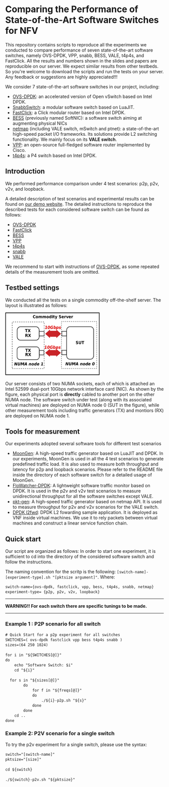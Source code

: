 # Comparing the Performance of State-of-the-Art Software Switches for NFV
This repository contains scripts to reproduce all the experiments we conducted to compare performance of seven state-of-the-art software switches, namely OVS-DPDK, VPP, snabb, BESS, VALE, t4p4s, and FastClick. All the results and numbers shown in the slides and papers are reproducible on our server. We expect similar results from other testbeds. So you're welcome to download the scripts and run the tests on your server. Any feedback or suggestions are highly appreciated!!! 

We consider 7 state-of-the-art software switches in our project, including:
* [OVS-DPDK](http://docs.openvswitch.org/en/latest/intro/install/dpdk/): an accelerated version of Open vSwitch based on Intel DPDK.
* [SnabbSwitch](https://github.com/snabbco/snabb): a modular software switch based on LuaJIT.
* [FastClick](https://github.com/tbarbette/fastclick): a Click modular router based on Intel DPDK.
* [BESS](https://github.com/NetSys/bess) (previously named SoftNIC): a software switch aiming at augmenting physical NICs
* [netmap](https://github.com/luigirizzo/netmap) (including VALE switch, mSwitch and ptnet): a state-of-the-art high-speed packet I/O frameworks. Its solutions provide L2 switching functionality. We mainly focus on its **VALE switch**.
* [VPP](https://github.com/FDio/vpp): an open-source full-fledged software router implemented by Cisco.
* [t4p4s](https://github.com/P4ELTE/t4p4s): a P4 switch based on Intel DPDK.

## Introduction
We performed performance comparison under 4 test scenarios: p2p, p2v, v2v, and loopback.

A detailed description of test scenarios and experimental results can be found on [our demo website](https://ztz1989.github.io/software-switches.github.io/examples/dashboard.html). The detailed instructions to reproduce the described tests for each considered software switch can be found as follows:
* [OVS-DPDK](https://github.com/ztz1989/software-switches/tree/artifacts/ovs-dpdk)
* [FastClick](https://github.com/ztz1989/software-switches/tree/artifacts/fastclick)
* [BESS](https://github.com/ztz1989/software-switches/tree/artifacts/bess)
* [VPP](https://github.com/ztz1989/software-switches/tree/artifacts/vpp)
* [t4p4s](https://github.com/ztz1989/software-switches/tree/artifacts/t4p4s)
* [snabb](https://github.com/ztz1989/software-switches/tree/artifacts/snabb)
* [VALE](https://github.com/ztz1989/software-switches/tree/artifacts/netmap)

We recommend to start with instructions of [OVS-DPDK](https://github.com/ztz1989/software-switches/tree/artifacts/ovs-dpdk), as some repeated details of the measurement tools are omitted.

## Testbed settings
We conducted all the tests on a single commodity off-the-shelf server. The layout is illustrated as follows:

<img src="testbed.png" alt="testbed"
	title="Testbed" width="300" height="200" />

Our server consists of two NUMA sockets, each of which is attached an Intel 52599 dual-port 10Gbps network interface card (NIC). As shown by the figure, each physical port is **directly** cabled to another port on the other NUMA node. The software switch under test (along with its associated virtual machines) are deployed on NUMA node 0 (SUT in the figure), while other measurement tools including traffic generators (TX) and montiors (RX) are deployed on NUMA node 1.  

## Tools for measurement
Our experiments adopted several software tools for different test scenarios

* [MoonGen](https://github.com/ztz1989/software-switches/blob/artifacts/README-VM.md): A high-speed traffic generator based on LuaJIT and DPDK. In our experiments, MoonGen is used in all the 4 test scenarios to generate predefined traffic load. It is also used to measure both throughput and latency for p2p and loopback scenarios. Please refer to the README file inside the directory of each software switch for a detailed usage of MoonGen.
* [FloWatcher-DPDK](https://github.com/ztz1989/FloWatcher-DPDK): A lightweight software traffic monitor based on DPDK. It is used in the p2v and v2v test scenarios to measure unidirectional throughput for all the software switches except VALE.
* [pkt-gen](https://github.com/luigirizzo/netmap/tree/master/apps/pkt-gen): A high-speed traffic generator based on netmap API. It is used to measure throughput for p2v and v2v scenarios for the VALE switch.
* [DPDK l2fwd](https://doc.dpdk.org/guides-18.08/sample_app_ug/l2_forward_real_virtual.html): DPDK L2 fowarding sample application. It is deployed as VNF inside virtual machines. We use it to rely packets between virtual machines and construct a linear service function chain. 

## Quick start

Our script are organized as follows: 
In order to start one experiment, it is sufficient to cd into the directory of the considered software switch and follow the instructions.

The naming convention for the scritp is the following: ``` [switch-name]-[experiment-type].sh "[pktsize argument]" ```.
Where:

```
switch-name={ovs-dpdk, fastclick, vpp, bess, t4p4s, snabb, netmap}
experiment-type= {p2p, p2v, v2v, loopback}

```

---

**WARNING!! For each switch there are specific tunings to be made.**

---


### Example 1 : P2P scenario for all switch

```
# Quick Start for a p2p experiment for all switches
SWITCHES=( ovs-dpdk fastclick vpp bess t4p4s snabb )
sizes=(64 250 1024)

for i in "${SWITCHES[@]}"
do
	echo "Software Switch: $i"
	cd "${i}"

  for s in "${sizes[@]}"
		do
			for f in "${freqs[@]}"
			do
				./${i}-p2p.sh "${s}"
			done
		done
	cd ..
done
```

### Example 2: P2V scenario for a single switch

To try the p2v experiment for a single switch, please use the syntax:


```
switch="[switch-name]"
pktsize="[size]"

cd ${switch}

./${switch}-p2v.sh "${pktsize}"

```



